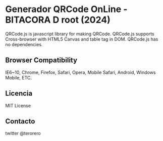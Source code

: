 # Generador QRCode OnLine - BITACORA D root (2024)
QRCode.js is javascript library for making QRCode. QRCode.js supports Cross-browser with HTML5 Canvas and table tag in DOM.
QRCode.js has no dependencies.

## Browser Compatibility
IE6~10, Chrome, Firefox, Safari, Opera, Mobile Safari, Android, Windows Mobile, ETC.

## Licencia
MIT License

## Contacto
twitter @terorero
